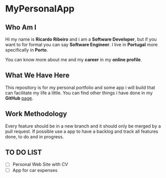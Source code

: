 # MyPersonalApp

## Who Am I

Hi my name is **Ricardo Ribeiro** and i am a **Software Developer**, but if you want to for formal you can say **Software Engineer**.
I live in **Portugal** more specifically in **Porto**.

You can know more about me and my **career** in my **online profile**.

## What We Have Here

This repository is for my personal portfolio and some app i will build that can facilitate my life a little.
You can find other things i have done in my **GitHub** [page](https://github.com/ricardo1234).

## Work Methodology

Every feature should be in a new branch and it should only be merged by a pull request. If possible use a app to have a backlog and track all features done, to do and in progress.

## TO DO LIST

- [ ] Personal Web Site with CV
- [ ] App for car expenses
